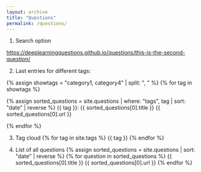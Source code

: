 ```yaml
---
layout: archive
title: "Questions"
permalink: /questions/
---
```


1. Search option

https://deeplearningquestions.github.io/questions/this-is-the-second-question/

2. Last entries for different tags:

{% assign showtags = "category1, category4" | split: ", " %}
{% for tag in showtags %}
  
  {% assign sorted_questions = site.questions | where: "tags", tag | sort: "date" | reverse %}
  {{ tag }}: {{ sorted_questions[0].title }}  {{ sorted_questions[0].url }} 
  
{% endfor %}

3. Tag cloud
{% for tag in site.tags %}
    {{ tag }}
{% endfor %}


4. List of all questions
{% assign sorted_questions = site.questions | sort: "date" | reverse %}
{% for question in sorted_questions %}
    {{ sorted_questions[0].title }}  {{ sorted_questions[0].url }} 
{% endfor %}
